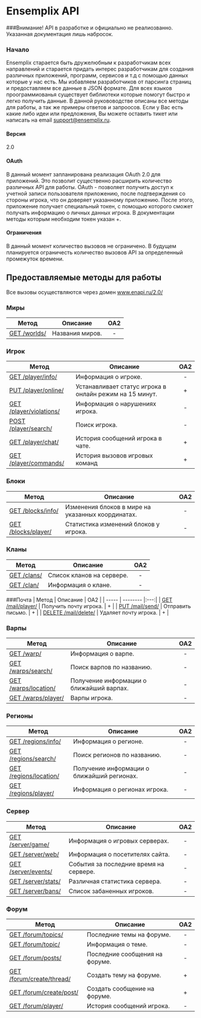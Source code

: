 Ensemplix API
==========

###Внимание! API в разработке и официально не реалиозванно. Указанная документация лишь набросок.

### Начало

Ensemplix старается быть дружелюбным к разработчикам всех направлений и старается придать интерес разработчикам для создания различных приложений, программ, сервисов и т.д с помощью
данных которые у нас есть. Мы избавляем разработчиков от парсинга страниц и предоставляем все данные в JSON формате. Для всех языков проограммиованья существует библиотеки которые помогут быстро
и легко получить данные. В данной рукововодстве описаны все методы для работы, а так же примеры ответов и запроосов. 
Если у Вас есть какие либо идеи или предложения, Вы можете оставить тикет или написать на email support@ensemplix.ru.

#### Версия
2.0

#### OAuth

В данный момент запланирована реализация OAuth 2.0 для приложений. Это позволит существенно расширить количество различных
API для работы. OAuth - позволяет получить доступ к учетной записи пользователя приложению, после подтверждения со стороны игрока,
что он доверяет указанному приложению. После этого, приложение получает специальный токен, с помощью которого сможет получать
информацию о личных данных игрока. В документации методы которым необходим токен указан +. 

#### Ограничения

В данный момент количество вызовов не ограничено. В будущем планируется ограничесть количество вызовов API за определенный
промежуток времени.

## Предоставляемые методы для работы

Все вызовы осуществляются через домен www.enapi.ru/2.0/

### Миры
| Метод | Описание | OA2 |
| ----- | -------- |:---:|
| [GET /worlds/](worlds.md#get-worlds) | Названия миров. | - |

### Игрок
| Метод | Описание | OA2 |
| ----- | -------- |:---:|
| [GET /player/info/](player.md#get-playerinfo) | Информация о игроке. | - |
| [PUT /player/online/](player.md#put-playeronline) | Устанавливает статус игрока в онлайн режим на 15 минут. | + |
| [GET /player/violations/](player.md#get-playerviolations) | Информация о нарушениях игрока. | - |
| [POST /player/search/](player.md#post-playersearch) | Поиск игрока. | - |
| [GET /player/chat/](player.md#get-playerchat) | История сообщений игрока в чате. | + |
| [GET /player/commands/](player.md#get-playercommands) | История вызовов игровых команд | + |

### Блоки
| Метод | Описание | OA2 |
| ----- | -------- |:---:|
| [GET /blocks/info/](blocks.md#get-blocksinfo) | Изменения блоков в мире на указанных координатах. | - |
| [GET /blocks/player/](blocks.md#get-blocksplayer) | Статистика изменений блоков у игрока. | - |

### Кланы
| Метод | Описание | OA2 |
| ----- | -------- |:---:|
| [GET /clans/](clans.md#get-clans) | Список кланов на сервере. | - |
| [GET /clan/](clans.md#get-clan) | Информация о клане. | - |

###Почта
| Метод | Описание | OA2 |
| ----- | -------- |:---:|
| [GET /mail/player/](mail.md#get-mailplayer) | Получить почту игрока. | + |
| [PUT /mail/send/](mail.md#put-mailsend) | Отправить письмо. | + |
| [DELETE /mail/delete/](mail.md#put-mailsend) | Удаляет почту игрока. | + |

### Варпы
| Метод | Описание | OA2 |
| ----- | -------- |:---:|
| [GET /warp/](warps.md#get-warp.md) | Информация о варпе. | - |
| [GET /warps/search/](warps.md#get-warpssearch) | Поиск варпов по названию. | - |
| [GET /warps/location/](warps.md#get-warpslocation) | Получение информации о ближайший варпах. | - |
| [GET /warps/player/](warps.md#get-warpsplayer) | Варпы игрока. | - |

### Регионы
| Метод | Описание | OA2 |
| ----- | -------- |:---:|
| [GET /regions/info/](regions.md#get-regionsinfo) | Информация о регионе. | - |
| [GET /regions/search/](regions.md#get-regionssearch) | Поиск регионов по названию. | - |
| [GET /regions/location/](regions.md#get-regionslocation) | Получение информации о ближайший регионах. | - |
| [GET /regions/player/](regions.md#get-regionsplayer) | Информация о регионах игрока. | - |

### Сервер
| Метод | Описание | OA2 |
| ----- | -------- |:---:|
| [GET /server/game/](server.md#get-servergame) | Информация о игровых серверах. | - |
| [GET /server/web/](server.md#get-serverweb) | Информация о посетителях сайта. | - |
| [GET /server/events/](server.md#get-serverevents) | События за последние время на сервере. | - |
| [GET /server/stats/](server.md#get-serverstats) | Различная статистика сервера. | - |
| [GET /server/bans/](server.md#get-serverbans) | Список забаненных игроков. | - |

### Форум
| Метод | Описание | OA2 |
| ----- | -------- |:---:|
| [GET /forum/topics/](forum.md) | Последние темы на форуме. | - |
| [GET /forum/topic/](forum.md) | Информация о теме. | - |
| [GET /forum/posts/](forum.md) | Последние сообщения на форуме. | - |
| [GET /forum/create/thread/](forum.md) | Создать тему на форуме. | + |
| [GET /forum/create/post/](forum.md) | Создать сообщение на форуме. | + |
| [GET /forum/player/](forum.md) | История сообщений игрока. | - |














